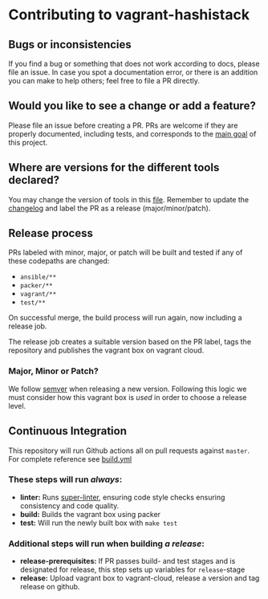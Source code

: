 # Contributing to vagrant-hashistack

## Bugs or inconsistencies

If you find a bug or something that does not work according to docs, please file an issue.
In case you spot a documentation error, or there is an addition you can make to help others;
 feel free to file a PR directly.

## Would you like to see a change or add a feature?  

Please file an issue before creating a PR.
PRs are welcome if they are properly documented, including tests,
 and corresponds to the [main goal](../README.md) of this project.

## Where are versions for the different tools declared?  

You may change the version of tools in this [file](../ansible/group_vars/all/variables.yml).
 Remember to update the [changelog](../CHANGELOG.md) and label the PR as a release (major/minor/patch).

## Release process

PRs labeled with minor, major, or patch will be built and tested if any of these codepaths are changed:

- `ansible/**`
- `packer/**`
- `vagrant/**`
- `test/**`

On successful merge, the build process will run again, now including a release job.

The release job creates a suitable version based on the PR label, tags the repository and publishes the vagrant box on
 vagrant cloud.

### Major, Minor or Patch?  

We follow [semver](https://semver.org) when releasing a new version.
Following this logic we must consider how this vagrant box is _used_ in order to choose a release level.

## Continuous Integration

This repository will run Github actions all on pull requests against `master`. For complete reference see [build.yml](../.github/workflows/build.yml)

### These steps will run _always_:

- **linter:** Runs [super-linter](https://github.com/github/super-linter), ensuring code style checks ensuring consistency and code quality.
- **build:** Builds the vagrant box using packer
- **test:** Will run the newly built box with `make test`

### Additional steps will run when building _a release_:

- **release-prerequisites:** If PR passes build- and test stages and is designated for release, this step sets up variables for `release`-stage
- **release:** Upload vagrant box to vagrant-cloud, release a version and tag release on github.
